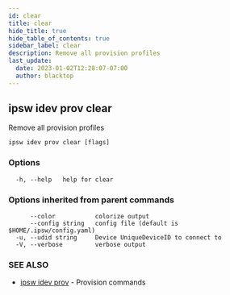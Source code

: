 ```yaml
---
id: clear
title: clear
hide_title: true
hide_table_of_contents: true
sidebar_label: clear
description: Remove all provision profiles
last_update:
  date: 2023-01-02T12:28:07-07:00
  author: blacktop
---
```

## ipsw idev prov clear

Remove all provision profiles

```
ipsw idev prov clear [flags]
```

### Options

```
  -h, --help   help for clear
```

### Options inherited from parent commands

```
      --color           colorize output
      --config string   config file (default is $HOME/.ipsw/config.yaml)
  -u, --udid string     Device UniqueDeviceID to connect to
  -V, --verbose         verbose output
```

### SEE ALSO

* [ipsw idev prov](/docs/cli/ipsw/idev/prov)	 - Provision commands

